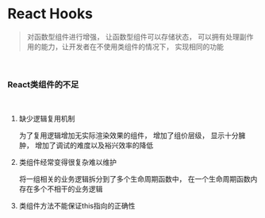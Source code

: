 # React Hooks

> 对函数型组件进行增强， 让函数型组件可以存储状态， 可以拥有处理副作用的能力，让开发者在不使用类组件的情况下， 实现相同的功能

<br/>

###  React类组件的不足

<br/>

1. 缺少逻辑复用机制

    为了复用逻辑增加无实际渲染效果的组件， 增加了组价层级， 显示十分臃肿， 增加了调试的难度以及裕兴效率的降低

2. 类组件经常变得很复杂难以维护


    将一组相关的业务逻辑拆分到了多个生命周期函数中， 在一个生命周期函数内存在多个不相干的业务逻辑

3. 类组件方法不能保证this指向的正确性





